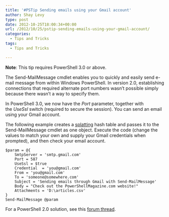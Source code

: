 ```yaml
---
title: '#PSTip Sending emails using your Gmail account'
author: Shay Levy
type: post
date: 2012-10-25T18:00:34+00:00
url: /2012/10/25/pstip-sending-emails-using-your-gmail-account/
categories:
  - Tips and Tricks
tags:
  - Tips and Tricks

---
```

**Note**: This tip requires PowerShell 3.0 or above.

The Send-MailMessage cmdlet enables you to quickly and easily send e-mail message from within Windows PowerShell. In version 2.0, establishing connections that required alternate port numbers wasn&#8217;t possible simply because there wasn&#8217;t a way to specify them.

In PowerShell 3.0, we now have the _Port_ parameter, together with the _UseSsl_ switch (required to secure the session). You can send an email using your Gmail account.

The following example creates a [splatting][1] hash table and passes it to the Send-MailMessage cmdlet as one object. Execute the code (change the values to match your own and supply your Gmail credentials when prompted), and then check your email account.

```
$param = @{
    SmtpServer = 'smtp.gmail.com'
    Port = 587
    UseSsl = $true
    Credential  = 'you@gmail.com'
    From = 'you@gmail.com'
    To = 'someone@somewhere.com'
    Subject = 'Sending emails through Gmail with Send-MailMessage'
    Body = "Check out the PowerShellMagazine.com website!"
    Attachments = 'D:\articles.csv'
}
Send-MailMessage @param
```

For a PowerShell 2.0 solution, see this [forum thread][2].

[1]: http://technet.microsoft.com/en-us/library/jj672955
[2]: http://stackoverflow.com/a/1254914/9833